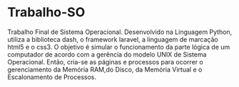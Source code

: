 # Trabalho-SO
Trabalho Final de Sistema Operacional.
Desenvolvido na Linguagem Python, utiliza a biblioteca dash, o framework laravel, a linguagem de marcação html5 e o css3.
O objetivo é simular o funcionamento da parte lógica de um computador de acordo com a gerência do modelo UNIX de Sistema Operacional.
Então, cria-se as páginas e processos para ocorrer o gerenciamento da Memória RAM,do Disco, da Memória Virtual e o Escalonamento de Processos.
